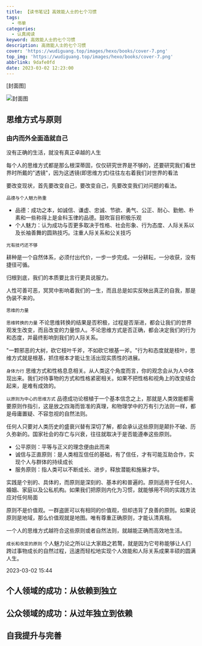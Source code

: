 ```yaml
---
title: 【读书笔记】高效能人士的七个习惯
tags:
  - 书单
categories:
  - 认真阅读
keyword: 高效能人士的七个习惯
description: 高效能人士的七个习惯
cover: 'https://wudiguang.top/images/hexo/books/cover-7.png'
top_img: 'https://wudiguang.top/images/hexo/books/cover-7.png'
abbrlink: 9dafe0fd
date: 2023-03-02 12:23:00
---
```


[封面图]

![封面图](https://wudiguang.top/images/hexo/books/cover-7.png)

## 思维方式与原则

### 由内而外全面造就自己

没有正确的生活，就没有真正卓越的人生

每个人的思维方式都是那么根深蒂固，仅仅研究世界是不够的，还要研究我们看世界时所戴的"透镜"，因为这透镜(即思维方式)往往左右着我们对世界的看法

要改变现状，首先要改变自己，要改变自己，先要改变我们对问题的看法。

`品德与个人魅力熟重`

* 品德：成功之本，如诚信、谦虚、忠诚、节欲、勇气、公正、耐心、勤勉、朴素和一些称得上是金科玉律的品德。鼓吹盲目积极乐观
* 个人魅力：认为成功与否更多取决于性格、社会形象、行为态度、人际关系以及长袖善舞的圆熟技巧。注重人际关系和公关技巧

`光有技巧还不够`

耕种是一个自然体系，必须付出代价，一步一步完成。一分耕耘，一分收获，没有捷径可循。

归根到底，我们的本质要比言行更具说服力。

人性可善可恶，冥冥中影响着我们的一生，而且总是如实反映出真正的自我，那是伪装不来的。

`思维的力量`

`思维转换的力量`
不论思维转换的结果是否积极，过程是否渐进，都会让我们的世界观发生改变，而且改变的力量惊人。不论思维方式是否正确，都会决定我们的行为和态度，并最终影响到我们的人际关系。

"一颗邪恶的大树，砍它枝叶千斧，不如砍它根基一斧。"行为和态度就是枝叶，思维方式就是根基，抓住根本才能让生活出现实质性的进展。

`身体力行`
思维方式和性格息息相关。从人类这个角度而言，你的观念会从为人中体现出来。我们对待事物的方式和性格紧密相关。如果不把性格和视角上的改变结合起来，是难有成效的。

`以原则为中心的思维方式`
品德成功论根植于一个基本信念之上，那就是人类效能都需要原则作指引，这是放之四海而皆准的真理，和物理学中的万有引力法则一样，都是毋庸置疑、不容忽视的自然法则。

任何人只要对人类历史的盛衰兴替有深切了解，都会承认这些原则是颠扑不破、历久弥新的。国家社会的存亡与兴衰，往往就取决于是否能遵奉这些原则。

* 公平原则：平等与正义的理念便由此而来
* 诚信与正直原则：是人类相互信任的基础，有了信任，才有可能互助合作，实现个人与群体的持续成长
* 服务原则：指人类可以不断成长、进步，释放潜能和施展才华。

实践是个别的、具体的，而原则是深刻的、基本的和普遍的。原则适用于任何人、婚姻、家庭以及公私机构。如果我们把原则内化为习惯，就能够用不同的实践方法应对任何局面

原则不是价值观。一群盗匪可以有相同的价值观，但却违背了良善的原则。如果说原则是地域，那么价值观就是地图。唯有尊重正确原则，才能认清真相。

一个人的思维方式越符合这些原则或者自然法则，就越能正确而高效地生活。

`成长和改变的原则`
个人魅力论之所以让大家趋之若鹜，就是因为它号称能够让人们跨过事物成长的自然过程，迅速而轻松地实现个人效能和人际关系成果丰硕的圆满人生。

2023-03-02 15:44

## 个人领域的成功：从依赖到独立

## 公众领域的成功：从过年独立到依赖

## 自我提升与完善